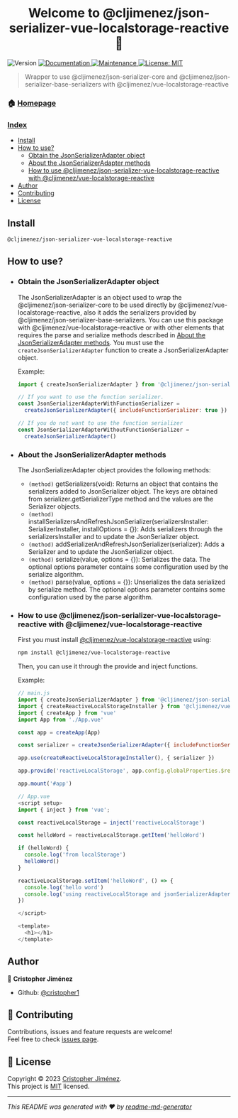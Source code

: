 <h1 align="center">Welcome to @cljimenez/json-serializer-vue-localstorage-reactive 👋</h1>
<p>
  <img alt="Version" src="https://img.shields.io/badge/version-1.0.0-blue.svg?cacheSeconds=2592000" />
  <a href="https://github.com/cristopher1/json-serializer-vue-localstorage-reactive#readme" target="_blank">
    <img alt="Documentation" src="https://img.shields.io/badge/documentation-yes-brightgreen.svg" />
  </a>
  <a href="https://github.com/cristopher1/json-serializer-vue-localstorage-reactive/graphs/commit-activity" target="_blank">
    <img alt="Maintenance" src="https://img.shields.io/badge/Maintained%3F-yes-green.svg" />
  </a>
  <a href="https://github.com/cristopher1/json-serializer-vue-localstorage-reactive/blob/master/LICENSE" target="_blank">
    <img alt="License: MIT" src="https://img.shields.io/github/license/cristopher1/json-serializer-vue-localstorage-reactive" />
  </a>
</p>

> Wrapper to use @cljimenez/json-serializer-core and @cljimenez/json-serializer-base-serializers with @cljimenez/vue-localstorage-reactive

### 🏠 [Homepage](https://github.com/cristopher1/json-serializer-vue-localstorage-reactive#readme)

### [Index](#index)

- [Install](#install)
- [How to use?](#how-to-use?)
  - [Obtain the JsonSerializerAdapter object](#obtain-json-serializer-adapter-object)
  - [About the JsonSerializerAdapter methods](#json-serializer-adapter-interface)
  - [How to use @cljimenez/json-serializer-vue-localstorage-reactive with @cljimenez/vue-localstorage-reactive](#json-serializer-adapter-with-reactive-local-storage)
- [Author](#author)
- [Contributing](#contributing)
- [License](#license)

## Install

```sh
@cljimenez/json-serializer-vue-localstorage-reactive
```

## <a id="how-to-use?"></a> How to use?

- ### <a id="obtain-json-serializer-adapter-object"></a> Obtain the JsonSerializerAdapter object

  The JsonSerializerAdapter is an object used to wrap the @cljimenez/json-serializer-core to be used directly by @cljimenez/vue-localstorage-reactive, also it adds the serializers provided by @cljimenez/json-serializer-base-serializers. You can use this package with @cljimenez/vue-localstorage-reactive or with other elements that requires the parse and serialize methods described in [About the JsonSerializerAdapter methods](#json-serializer-adapter-interface). You must use the `createJsonSerializerAdapter` function to create a JsonSerializerAdapter object.

  Example:

  ```js
  import { createJsonSerializerAdapter } from '@cljimenez/json-serializer-vue-localstorage-reactive'

  // If you want to use the function serializer.
  const JsonSerializerAdapterWithFunctionSerializer =
    createJsonSerializerAdapter({ includeFunctionSerializer: true })

  // If you do not want to use the function serializer
  const JsonSerializerAdapterWithoutFunctionSerializer =
    createJsonSerializerAdapter()
  ```

- ### <a id="json-serializer-adapter-interface"></a> About the JsonSerializerAdapter methods

  The JsonSerializerAdapter object provides the following methods:

  - `(method)` getSerializers(void): Returns an object that contains the serializers added to JsonSerializer object. The keys are obtained from serializer.getSerializerType method and the values are the Serializer objects.
  - `(method)` installSerializersAndRefreshJsonSerializer(serializersInstaller: SerializerInstaller, installOptions = {}): Adds serializers through the serializersInstaller and to update the JsonSerializer object.
  - `(method)` addSerializerAndRefreshJsonSerializer(serializer): Adds a Serializer and to update the JsonSerializer object.
  - `(method)` serialize(value, options = {}): Serializes the data. The optional options parameter contains some configuration used by the serialize algorithm.
  - `(method)` parse(value, options = {}): Unserializes the data serialized by serialize method. The optional options parameter contains some configuration used by the parse algorithm.

- ### <a id="json-serializer-adapter-with-reactive-local-storage"></a> How to use @cljimenez/json-serializer-vue-localstorage-reactive with @cljimenez/vue-localstorage-reactive

  First you must install [@cljimenez/vue-localstorage-reactive](https://www.npmjs.com/package/@cljimenez/vue-localstorage-reactive) using:

  ```sh
  npm install @cljimenez/vue-localstorage-reactive
  ```

  Then, you can use it through the provide and inject functions.

  Example:

  ```js
  // main.js
  import { createJsonSerializerAdapter } from '@cljimenez/json-serializer-vue-localstorage-reactive'
  import { createReactiveLocalStorageInstaller } from '@cljimenez/vue-localstorage-reactive'
  import { createApp } from 'vue'
  import App from './App.vue'

  const app = createApp(App)

  const serializer = createJsonSerializerAdapter({ includeFunctionSerializer: true })

  app.use(createReactiveLocalStorageInstaller(), { serializer })

  app.provide('reactiveLocalStorage', app.config.globalProperties.$reactiveLocalStorage)

  app.mount('#app')

  // App.vue
  <script setup>
  import { inject } from 'vue';

  const reactiveLocalStorage = inject('reactiveLocalStorage')

  const helloWord = reactiveLocalStorage.getItem('helloWord')

  if (helloWord) {
    console.log('from localStorage')
    helloWord()
  }

  reactiveLocalStorage.setItem('helloWord', () => {
    console.log('hello word')
    console.log('using reactiveLocalStorage and jsonSerializerAdapter')
  })

  </script>

  <template>
    <h1></h1>
  </template>
  ```

## <a id="author"></a> Author

👤 **Cristopher Jiménez**

- Github: [@cristopher1](https://github.com/cristopher1)

## <a id="contributing"></a> 🤝 Contributing

Contributions, issues and feature requests are welcome!<br />Feel free to check [issues page](https://github.com/cristopher1/json-serializer-vue-localstorage-reactive/issues).

## <a id="license"></a> 📝 License

Copyright © 2023 [Cristopher Jiménez](https://github.com/cristopher1).<br />
This project is [MIT](https://github.com/cristopher1/json-serializer-vue-localstorage-reactive/blob/master/LICENSE) licensed.

---

_This README was generated with ❤️ by [readme-md-generator](https://github.com/kefranabg/readme-md-generator)_
